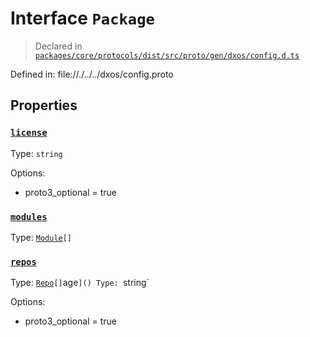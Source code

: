# Interface `Package`
> Declared in [`packages/core/protocols/dist/src/proto/gen/dxos/config.d.ts`]()

Defined in:
   file://./../../dxos/config.proto
## Properties
### [`license`]()
Type: `string`

Options:
  - proto3_optional = true
### [`modules`]()
Type: [`Module`](/api/@dxos/config/interfaces/Module)`[]`
### [`repos`]()
Type: [`Repo`](/api/@dxos/config/interfaces/Repo)`[]`age`]()
Type: `string`

Options:
  - proto3_optional = true